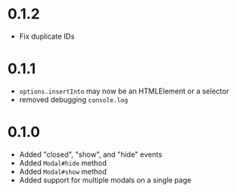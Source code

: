 # 0.1.2

- Fix duplicate IDs 

# 0.1.1

- `options.insertInto` may now be an HTMLElement or a selector
- removed debugging `console.log`

# 0.1.0

- Added "closed", "show", and "hide" events
- Added `Modal#hide` method
- Added `Modal#show` method
- Added support for multiple modals on a single page